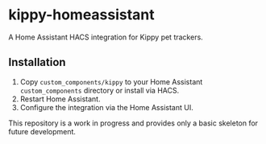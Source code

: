 # kippy-homeassistant

A Home Assistant HACS integration for Kippy pet trackers.

## Installation

1. Copy `custom_components/kippy` to your Home Assistant `custom_components` directory or install via HACS.
2. Restart Home Assistant.
3. Configure the integration via the Home Assistant UI.

This repository is a work in progress and provides only a basic skeleton for future development.

